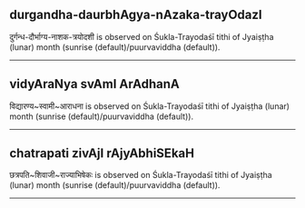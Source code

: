 ## durgandha-daurbhAgya-nAzaka-trayOdazI

दुर्गन्ध-दौर्भाग्य-नाशक-त्रयोदशी is observed on Śukla-Trayodaśī tithi of Jyaiṣṭha (lunar) month (sunrise (default)/puurvaviddha (default)).


---
## vidyAraNya svAmI ArAdhanA

विद्यारण्य~स्वामी~आराधना is observed on Śukla-Trayodaśī tithi of Jyaiṣṭha (lunar) month (sunrise (default)/puurvaviddha (default)).


---
## chatrapati zivAjI rAjyAbhiSEkaH

छत्रपति~शिवाजी~राज्याभिषेकः is observed on Śukla-Trayodaśī tithi of Jyaiṣṭha (lunar) month (sunrise (default)/puurvaviddha (default)).


---
